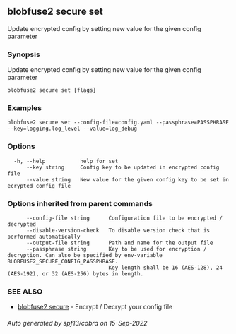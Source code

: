 ## blobfuse2 secure set

Update encrypted config by setting new value for the given config parameter

### Synopsis

Update encrypted config by setting new value for the given config parameter

```
blobfuse2 secure set [flags]
```

### Examples

```
blobfuse2 secure set --config-file=config.yaml --passphrase=PASSPHRASE --key=logging.log_level --value=log_debug
```

### Options

```
  -h, --help           help for set
      --key string     Config key to be updated in encrypted config file
      --value string   New value for the given config key to be set in ecrypted config file
```

### Options inherited from parent commands

```
      --config-file string      Configuration file to be encrypted / decrypted
      --disable-version-check   To disable version check that is performed automatically
      --output-file string      Path and name for the output file
      --passphrase string       Key to be used for encryption / decryption. Can also be specified by env-variable BLOBFUSE2_SECURE_CONFIG_PASSPHRASE.
                                Key length shall be 16 (AES-128), 24 (AES-192), or 32 (AES-256) bytes in length.
```

### SEE ALSO

* [blobfuse2 secure](blobfuse2_secure.md)	 - Encrypt / Decrypt your config file

###### Auto generated by spf13/cobra on 15-Sep-2022
